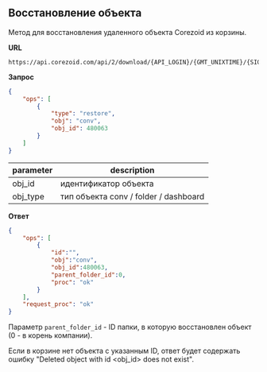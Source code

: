 
## Восстановление объекта

Метод для восстановления удаленного объекта Corezoid из корзины.

**URL**

```
https://api.corezoid.com/api/2/download/{API_LOGIN}/{GMT_UNIXTIME}/{SIGNATURE}
```

**Запрос**

```json
{
    "ops": [
        {
            "type": "restore",
            "obj": "conv",
            "obj_id": 480063
        }
    ]
}
```

| parameter | description |
| --- | --- |
| obj_id | идентификатор объекта |
| obj_type |тип объекта conv / folder / dashboard |

**Ответ**

```json
{
    "ops": [
        {
            "id":"",
            "obj":"conv",
            "obj_id":480063,
            "parent_folder_id":0,
            "proc": "ok"
        }
    ],
    "request_proc": "ok"
}
```

Параметр `parent_folder_id` - ID папки, в которую восстановлен объект (0 - в корень компании).

Если в корзине нет объекта с указанным ID, ответ будет содержать ошибку "Deleted object <obj> with id <obj_id> does not exist".